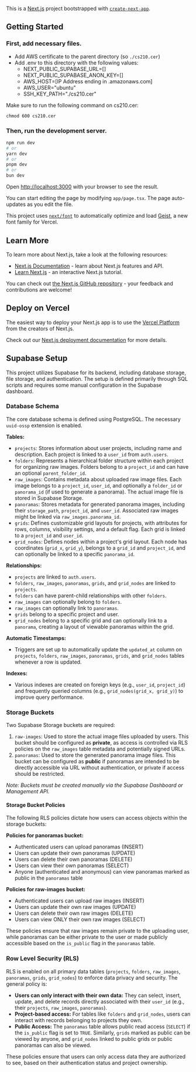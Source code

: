 This is a [Next.js](https://nextjs.org) project bootstrapped with [`create-next-app`](https://nextjs.org/docs/app/api-reference/cli/create-next-app).

## Getting Started

### First, add necessary files.
* Add AWS certificate to the parent directory (so `./cs210.cer`)
* Add .env to this directory with the following values:
    * NEXT_PUBLIC_SUPABASE_URL=[]
    * NEXT_PUBLIC_SUPABASE_ANON_KEY=[]
    * AWS_HOST=[IP Address ending in .amazonaws.com]
    * AWS_USER="ubuntu"
    * SSH_KEY_PATH="./cs210.cer"

Make sure to run the following command on cs210.cer:
```
chmod 600 cs210.cer
```

### Then, run the development server.

```bash
npm run dev
# or
yarn dev
# or
pnpm dev
# or
bun dev
```

Open [http://localhost:3000](http://localhost:3000) with your browser to see the result.

You can start editing the page by modifying `app/page.tsx`. The page auto-updates as you edit the file.

This project uses [`next/font`](https://nextjs.org/docs/app/building-your-application/optimizing/fonts) to automatically optimize and load [Geist](https://vercel.com/font), a new font family for Vercel.

## Learn More

To learn more about Next.js, take a look at the following resources:

- [Next.js Documentation](https://nextjs.org/docs) - learn about Next.js features and API.
- [Learn Next.js](https://nextjs.org/learn) - an interactive Next.js tutorial.

You can check out [the Next.js GitHub repository](https://github.com/vercel/next.js) - your feedback and contributions are welcome!

## Deploy on Vercel

The easiest way to deploy your Next.js app is to use the [Vercel Platform](https://vercel.com/new?utm_medium=default-template&filter=next.js&utm_source=create-next-app&utm_campaign=create-next-app-readme) from the creators of Next.js.

Check out our [Next.js deployment documentation](https://nextjs.org/docs/app/building-your-application/deploying) for more details.

## Supabase Setup

This project utilizes Supabase for its backend, including database storage, file storage, and authentication. The setup is defined primarily through SQL scripts and requires some manual configuration in the Supabase dashboard.

### Database Schema

The core database schema is defined using PostgreSQL. The necessary `uuid-ossp` extension is enabled.

**Tables:**

*   `projects`: Stores information about user projects, including name and description. Each project is linked to a `user_id` from `auth.users`.
*   `folders`: Represents a hierarchical folder structure within each project for organizing raw images. Folders belong to a `project_id` and can have an optional `parent_folder_id`.
*   `raw_images`: Contains metadata about uploaded raw image files. Each image belongs to a `project_id`, `user_id`, and optionally a `folder_id` or `panorama_id` (if used to generate a panorama). The actual image file is stored in Supabase Storage.
*   `panoramas`: Stores metadata for generated panorama images, including their `storage_path`, `project_id`, and `user_id`. Associated raw images might be linked via `raw_images.panorama_id`.
*   `grids`: Defines customizable grid layouts for projects, with attributes for rows, columns, visibility settings, and a default flag. Each grid is linked to a `project_id` and `user_id`.
*   `grid_nodes`: Defines nodes within a project's grid layout. Each node has coordinates (`grid_x`, `grid_y`), belongs to a `grid_id` and `project_id`, and can optionally be linked to a specific `panorama_id`.

**Relationships:**

*   `projects` are linked to `auth.users`.
*   `folders`, `raw_images`, `panoramas`, `grids`, and `grid_nodes` are linked to `projects`.
*   `folders` can have parent-child relationships with other `folders`.
*   `raw_images` can optionally belong to `folders`.
*   `raw_images` can optionally link to `panoramas`.
*   `grids` belong to a specific project and user.
*   `grid_nodes` belong to a specific grid and can optionally link to a `panorama`, creating a layout of viewable panoramas within the grid.

**Automatic Timestamps:**

*   Triggers are set up to automatically update the `updated_at` column on `projects`, `folders`, `raw_images`, `panoramas`, `grids`, and `grid_nodes` tables whenever a row is updated.

**Indexes:**

*   Various indexes are created on foreign keys (e.g., `user_id`, `project_id`) and frequently queried columns (e.g., `grid_nodes(grid_x, grid_y)`) to improve query performance.

### Storage Buckets

Two Supabase Storage buckets are required:

1.  `raw-images`: Used to store the actual image files uploaded by users. This bucket should be configured as **private**, as access is controlled via RLS policies on the `raw_images` table metadata and potentially signed URLs.
2.  `panoramas`: Used to store the generated panorama image files. This bucket can be configured as **public** if panoramas are intended to be directly accessible via URL without authentication, or private if access should be restricted.

*Note: Buckets must be created manually via the Supabase Dashboard or Management API.*

#### Storage Bucket Policies

The following RLS policies dictate how users can access objects within the storage buckets:

**Policies for panoramas bucket:**
- Authenticated users can upload panoramas (INSERT)
- Users can update their own panoramas (UPDATE)
- Users can delete their own panoramas (DELETE)
- Users can view their own panoramas (SELECT)
- Anyone (authenticated and anonymous) can view panoramas marked as public in the `panoramas` table

**Policies for raw-images bucket:**
- Authenticated users can upload raw images (INSERT)
- Users can update their own raw images (UPDATE)
- Users can delete their own raw images (DELETE)
- Users can view ONLY their own raw images (SELECT)

These policies ensure that raw images remain private to the uploading user, while panoramas can be either private to the user or made publicly accessible based on the `is_public` flag in the `panoramas` table.

### Row Level Security (RLS)

RLS is enabled on all primary data tables (`projects`, `folders`, `raw_images`, `panoramas`, `grids`, `grid_nodes`) to enforce data privacy and security. The general policy is:

*   **Users can only interact with their own data:** They can select, insert, update, and delete records directly associated with their `user_id` (e.g., their `projects`, `raw_images`, `panoramas`).
*   **Project-based access:** For tables like `folders` and `grid_nodes`, users can interact with records belonging to projects they own.
*   **Public Access:** The `panoramas` table allows public read access (`SELECT`) if the `is_public` flag is set to `TRUE`. Similarly, `grids` marked as public can be viewed by anyone, and `grid_nodes` linked to public grids or public panoramas can also be viewed.

These policies ensure that users can only access data they are authorized to see, based on their authentication status and project ownership.
